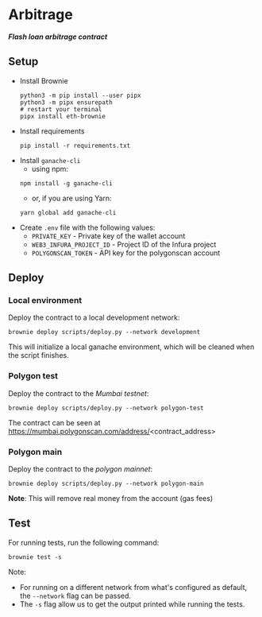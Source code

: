 # Arbitrage
***Flash loan arbitrage contract***

## Setup
* Install Brownie 
  ```shell
  python3 -m pip install --user pipx
  python3 -m pipx ensurepath
  # restart your terminal
  pipx install eth-brownie
  ```
* Install requirements 
  ```shell
  pip install -r requirements.txt
  ```
* Install `ganache-cli`
  * using npm:
  ```shell
  npm install -g ganache-cli
  ```
  * or, if you are using Yarn:
  ```shell
  yarn global add ganache-cli
  ```
* Create `.env` file with the following values:
  * `PRIVATE_KEY` - Private key of the wallet account 
  * `WEB3_INFURA_PROJECT_ID` - Project ID of the Infura project
  * `POLYGONSCAN_TOKEN` - API key for the polygonscan account


## Deploy 
### Local environment
Deploy the contract to a local development network: 
```shell
brownie deploy scripts/deploy.py --network development
```
This will initialize a local ganache environment, which will be cleaned 
when the script finishes.

### Polygon test
Deploy the contract to the *Mumbai testnet*: 
```shell
brownie deploy scripts/deploy.py --network polygon-test
```
The contract can be seen at https://mumbai.polygonscan.com/address/<contract_address>

### Polygon main
Deploy the contract to the *polygon mainnet*: 
```shell
brownie deploy scripts/deploy.py --network polygon-main
```
**Note**: This will remove real money from the account (gas fees)

## Test
For running tests, run the following command:
```shell
brownie test -s
```
Note: 
  * For running on a different network from what's configured as default, 
  the `--network` flag can be passed.
  * The `-s` flag allow us to get the output printed while running the tests.  
